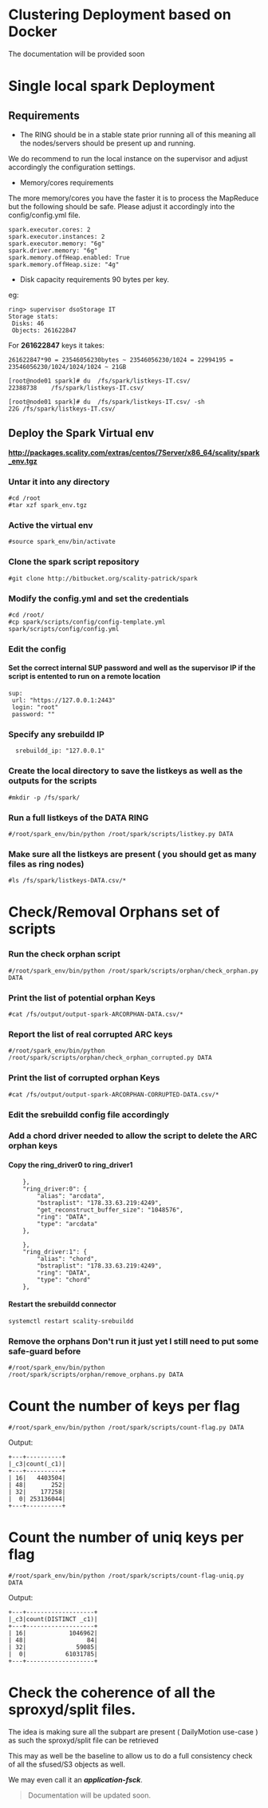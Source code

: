 
# Clustering Deployment based on Docker

The documentation will be provided soon

# Single local spark Deployment

## Requirements

* The RING should be in a stable state prior running all of this meaning all the nodes/servers should be present up and running.

We do recommend to run the local instance on the supervisor and adjust accordingly the configuration settings.

* Memory/cores requirements

The more memory/cores you have the faster it is to process the MapReduce but the following should be safe.
Please adjust it accordingly into the config/config.yml file.

```
spark.executor.cores: 2
spark.executor.instances: 2
spark.executor.memory: "6g"
spark.driver.memory: "6g"
spark.memory.offHeap.enabled: True
spark.memory.offHeap.size: "4g"
```

* Disk capacity requirements
90 bytes per key.

eg:
```
ring> supervisor dsoStorage IT
Storage stats:
 Disks: 46
 Objects: 261622847
```

For **261622847** keys it takes:
```
261622847*90 = 23546056230bytes ~ 23546056230/1024 = 22994195 = 23546056230/1024/1024/1024 ~ 21GB
```

```
[root@node01 spark]# du  /fs/spark/listkeys-IT.csv/
22388738	/fs/spark/listkeys-IT.csv/
```
```
[root@node01 spark]# du  /fs/spark/listkeys-IT.csv/ -sh
22G	/fs/spark/listkeys-IT.csv/
```


## Deploy the Spark Virtual env
**http://packages.scality.com/extras/centos/7Server/x86_64/scality/spark_env.tgz**

### Untar it into any directory
```
#cd /root 
#tar xzf spark_env.tgz
```

### Active the virtual env
```
#source spark_env/bin/activate 
```

### Clone the spark script repository
```
#git clone http://bitbucket.org/scality-patrick/spark
```

### Modify the config.yml and set the credentials
```
#cd /root/
#cp spark/scripts/config/config-template.yml spark/scripts/config/config.yml
```

### Edit the config

#### Set the correct internal SUP password and well as the supervisor IP if the script is entented to run on a remote location
```
sup:
 url: "https://127.0.0.1:2443"
 login: "root"
 password: ""
```

### Specify any srebuildd IP
```
  srebuildd_ip: "127.0.0.1"
```

### Create the local directory to save the listkeys as well as the outputs for the scripts
```
#mkdir -p /fs/spark/
```

### Run a full listkeys of the DATA RING
```
#/root/spark_env/bin/python /root/spark/scripts/listkey.py DATA
```

### Make sure all the listkeys are present ( you should get as many files as ring nodes)
```
#ls /fs/spark/listkeys-DATA.csv/*
```


# Check/Removal Orphans set of scripts

### Run the check orphan script
```
#/root/spark_env/bin/python /root/spark/scripts/orphan/check_orphan.py DATA
```

### Print the list of potential orphan Keys
```
#cat /fs/output/output-spark-ARCORPHAN-DATA.csv/*
```

### Report the list of real corrupted ARC keys
```
#/root/spark_env/bin/python /root/spark/scripts/orphan/check_orphan_corrupted.py DATA
```

### Print the list of corrupted orphan Keys
```
#cat /fs/output/output-spark-ARCORPHAN-CORRUPTED-DATA.csv/*
```

### Edit the srebuildd config file accordingly 
### Add a chord driver needed to allow the script to delete the ARC orphan keys
#### Copy the ring_driver0 to ring_driver1

```
    },
    "ring_driver:0": {
        "alias": "arcdata",
        "bstraplist": "178.33.63.219:4249",
        "get_reconstruct_buffer_size": "1048576",
        "ring": "DATA",
        "type": "arcdata"
    },
```
```
    },
    "ring_driver:1": {
        "alias": "chord",
        "bstraplist": "178.33.63.219:4249",
        "ring": "DATA",
        "type": "chord"
    },
```

#### Restart the srebuildd connector
```
systemctl restart scality-srebuildd
```

### Remove the orphans **Don't run it just yet I still need to put some safe-guard before**
```
#/root/spark_env/bin/python /root/spark/scripts/orphan/remove_orphans.py DATA
```

# Count the number of keys per flag
```
#/root/spark_env/bin/python /root/spark/scripts/count-flag.py DATA
```
Output:
```
+---+----------+
|_c3|count(_c1)|
+---+----------+
| 16|   4403504|
| 48|       252|
| 32|    177258|
|  0| 253136044|
+---+----------+
```

# Count the number of uniq keys per flag

```
#/root/spark_env/bin/python /root/spark/scripts/count-flag-uniq.py DATA
```

Output:
```
+---+-------------------+
|_c3|count(DISTINCT _c1)|
+---+-------------------+
| 16|            1046962|
| 48|                 84|
| 32|              59085|
|  0|           61031785|
+---+-------------------+
```

# Check the coherence of all the sproxyd/split files.

The idea is making sure all the subpart are present ( DailyMotion use-case ) as such the sproxyd/split file can be retrieved

This may as well be the baseline to allow us to do a full consistency check of all the sfused/S3 objects as well.

We may even call it an ***application-fsck***.

> Documentation will be updated soon.

